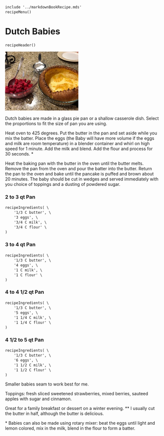 ~~~ markdown-script
include '../markdownBookRecipe.mds'
recipeMenu()
~~~

# Dutch Babies

~~~ markdown-script
recipeHeader()
~~~

![Dutch Babies](../images/DutchBabies.jpg "Dutch Babies")

Dutch babies are made in a glass pie pan or a shallow casserole dish. Select the proportions to fit
the size of pan you are using.

Heat oven to 425 degrees. Put the butter in the pan and set aside while you mix the batter. Place
the eggs (the Baby will have more volume if the eggs and milk are room temperature) in a blender
container and whirl on high speed for 1 minute. Add the milk and blend. Add the flour and process
for 30 seconds. \*

Heat the baking pan with the butter in the oven until the butter melts. Remove the pan from the oven
and pour the batter into the butter. Return the pan to the oven and bake until the pancake is puffed
and brown about 20 minutes. The baby should be cut in wedges and served immediately with you choice
of toppings and a dusting of powdered sugar.


### 2 to 3 qt Pan

~~~ markdown-script
recipeIngredients( \
    '1/3 C butter', \
    '3 eggs', \
    '3/4 C milk', \
    '3/4 C flour' \
)
~~~


### 3 to 4 qt Pan

~~~ markdown-script
recipeIngredients( \
    '1/3 C butter', \
    '4 eggs', \
    '1 C milk', \
    '1 C flour' \
)
~~~


### 4 to 4 1/2 qt Pan

~~~ markdown-script
recipeIngredients( \
    '1/3 C butter', \
    '5 eggs', \
    '1 1/4 C milk', \
    '1 1/4 C flour' \
)
~~~


### 4 1/2 to 5 qt Pan

~~~ markdown-script
recipeIngredients( \
    '1/3 C butter', \
    '6 eggs', \
    '1 1/2 C milk', \
    '1 1/2 C flour' \
)
~~~

Smaller babies seam to work best for me.

Toppings: fresh sliced sweetened strawberries, mixed berries, sauteed apples with sugar and
cinnamon.

Great for a family breakfast or dessert on a winter evening. \** I usually cut the butter in half,
although the butter is delicious.

\* Babies can also be made using rotary mixer: beat the eggs until light and lemon colored, mix in
the milk, blend in the flour to form a batter.
